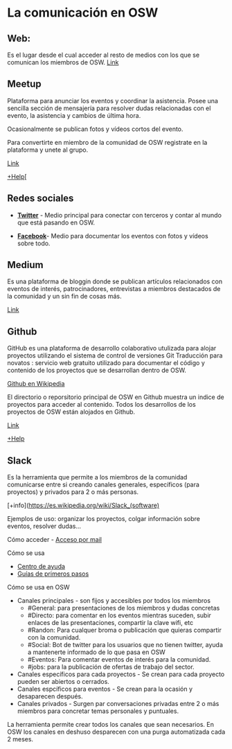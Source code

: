 # La comunicación en OSW

## Web:

Es el lugar desde el cual acceder al resto de medios con los que se comunican los miembros de OSW.
[Link](http://osweekends.com/)

## Meetup

Plataforma para anunciar los eventos y coordinar la asistencia. Posee una sencilla sección de mensajería para resolver dudas relacionadas con el evento, la asistencia y cambios de última hora.

Ocasionalmente se publican fotos y vídeos cortos del evento.

Para convertirte en miembro de la comunidad de OSW registrate en la plataforma y unete al grupo.

[Link](https://www.meetup.com/es-ES/Open-Source-Weekends/)

[+Help](https://www.meetup.com/es-ES/help/)[

## Redes sociales

  - [**Twitter**](https://twitter.com/os_weekends?lang=es) - Medio principal para conectar con terceros y contar al mundo que está pasando en OSW.
  
  - [**Facebook**](https://www.facebook.com/osweekends/)-  Medio para documentar los eventos con fotos y vídeos sobre todo.

## Medium

Es una plataforma de bloggin donde se publican artículos relacionados con eventos de interés, patrocinadores, entrevistas a miembros destacados de la comunidad y un sin fin de cosas más. 

[Link](https://medium.com/osweekends)

## Github

GitHub es una plataforma de desarrollo colaborativo utulizada para alojar proyectos utilizando el sistema de control de versiones Git
Traducción para novatos : servicio web gratuito utilizado para documentar el código y contenido de los proyectos que se desarrollan dentro de OSW.

[Github en Wikipedia](https://es.wikipedia.org/wiki/GitHub)

El directorio o reporsitorio principal de OSW en Github muestra un indice de proyectos para acceder al contenido. Todos los desarrollos de los proyectos de OSW están alojados en Github.

[Link](https://github.com/OSWeekends)

[+Help](https://guides.github.com/activities/hello-world/)

## Slack

Es la herramienta que permite a los miembros de la comunidad comunicarse entre si creando canales generales, específicos (para proyectos) y privados para 2 o más personas.

[+info](https://es.wikipedia.org/wiki/Slack_(software)

Ejemplos de uso: organizar los proyectos, colgar información sobre eventos, resolver dudas...

Cómo acceder - [Acceso por mail](http://invitations-osweekends.herokuapp.com/)

Cómo se usa
  - [Centro de ayuda](https://get.slack.help/hc/es)
  - [Guías de primeros pasos](https://get.slack.help/hc/es/categories/202622877)
  
Cómo se usa en OSW

- Canales principales - son fijos y accesibles por todos los miembros
    - #General: para presentaciones de los miembros y dudas concretas
    - #Directo: para comentar en los eventos mientras suceden, subir enlaces de las presentaciones, compartir la clave wifi, etc
    - #Randon: Para cualquer broma o publicación que quieras compartir con la comunidad.
    - #Social: Bot de twitter para los usuarios que no tienen twitter, ayuda a mantenerte informado de lo que pasa en OSW
    - #Eventos: Para comentar eventos de interés para la comunidad.
    - #jobs: para la publicación de ofertas de trabajo del sector.
 - Canales específicos para cada proyectos - Se crean para cada proyecto pueden ser abiertos o cerrados.
 - Canales espcíficos para eventos - Se crean para la ocasión y desaparecen después.
 - Canales privados - Surgen par conversaciones privadas entre 2 o más miembros para concretar temas personales y puntuales.
 
 La herramienta permite crear todos los canales que sean necesarios.
 En OSW los canales en deshuso desparecen con una purga automatizada cada 2 meses.
